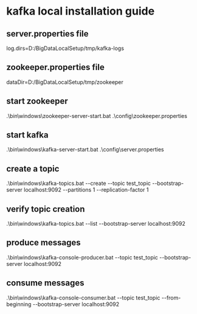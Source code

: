 # kafka local installation guide
server.properties file
----------------------------
log.dirs=D:/BigDataLocalSetup/tmp/kafka-logs

zookeeper.properties file
---------------------------
dataDir=D:/BigDataLocalSetup/tmp/zookeeper

start zookeeper
------------------------
.\bin\windows\zookeeper-server-start.bat .\config\zookeeper.properties

start kafka
------------------------------------
.\bin\windows\kafka-server-start.bat .\config\server.properties


create a topic
---------------------

.\bin\windows\kafka-topics.bat --create --topic test_topic --bootstrap-server localhost:9092 --partitions 1 --replication-factor 1

verify topic creation
----------------------------

.\bin\windows\kafka-topics.bat --list --bootstrap-server localhost:9092

produce messages
--------------------------

.\bin\windows\kafka-console-producer.bat --topic test_topic --bootstrap-server localhost:9092


consume messages
------------------------

.\bin\windows\kafka-console-consumer.bat --topic test_topic --from-beginning --bootstrap-server localhost:9092
